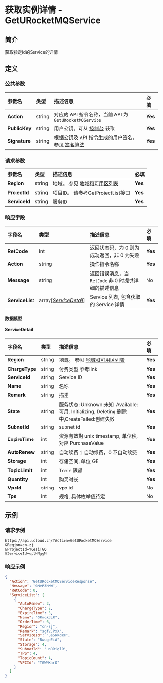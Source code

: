 # 获取实例详情 - GetURocketMQService

## 简介

获取指定id的Service的详情









## 定义

### 公共参数

| 参数名 | 类型 | 描述信息 | 必填 |
|:---|:---|:---|:---|
| **Action**     | string  | 对应的 API 指令名称，当前 API 为 `GetURocketMQService`                        | **Yes** |
| **PublicKey**  | string  | 用户公钥，可从 [控制台](https://console.ucloud.cn/uapi/apikey) 获取                                             | **Yes** |
| **Signature**  | string  | 根据公钥及 API 指令生成的用户签名，参见 [签名算法](api/summary/signature.md)  | **Yes** |

### 请求参数

| 参数名 | 类型 | 描述信息 | 必填 |
|:---|:---|:---|:---|
| **Region** | string | 地域。 参见 [地域和可用区列表](https://docs.ucloud.cn/api/summary/regionlist) |**Yes**|
| **ProjectId** | string | 项目ID。 请参考[GetProjectList接口](https://docs.ucloud.cn/api/summary/get_project_list) |**Yes**|
| **ServiceId** | string | 服务ID |**Yes**|

### 响应字段

| 字段名 | 类型 | 描述信息 | 必填 |
|:---|:---|:---|:---|
| **RetCode** | int | 返回状态码，为 0 则为成功返回，非 0 为失败 |**Yes**|
| **Action** | string | 操作指令名称 |**Yes**|
| **Message** | string | 返回错误消息，当 `RetCode` 非 0 时提供详细的描述信息 |No|
| **ServiceList** | array[[*ServiceDetail*](#ServiceDetail)] | Service 列表, 包含获取的 Service 详情 |**Yes**|

#### 数据模型


#### ServiceDetail

| 字段名 | 类型 | 描述信息 | 必填 |
|:---|:---|:---|:---|
| **Region** | string | 地域。 参见 [地域和可用区列表](api/summary/regionlist) |**Yes**|
| **ChargeType** | string | 付费类型 参考link |**Yes**|
| **ServiceId** | string | Service ID |**Yes**|
| **Name** | string | 名称 |**Yes**|
| **Remark** | string | 描述 |**Yes**|
| **State** | string | 服务状态: Unknown:未知, Available: 可用, Initializing, Deleting:删除中,CreateFailed:创建失败 |**Yes**|
| **SubnetId** | string | subnet id |**Yes**|
| **ExpireTime** | int | 资源有效期 unix timestamp, 单位秒, 对应 PurchaseValue |**Yes**|
| **AutoRenew** | string | 自动续费 1 自动续费，0 不自动续费 |**Yes**|
| **Storage** | int | 存储空间, 单位 GB |**Yes**|
| **TopicLimit** | int | Topic 限额 |**Yes**|
| **Quantity** | int | 购买时长 |**Yes**|
| **VpcId** | string | vpc id |No|
| **Tps** | int | 规格, 具体枚举值待定 |No|

## 示例

### 请求示例
    
```
https://api.ucloud.cn/?Action=GetURocketMQService
&Region=cn-zj
&ProjectId=YOesiTGQ
&ServiceId=uptNNggM
```

### 响应示例
    
```json
{
  "Action": "GetURocketMQServiceResponse",
  "Message": "GMvPZNMW",
  "RetCode": 0,
  "ServiceList": [
    {
      "AutoRenew": 2,
      "ChargeType": 2,
      "ExpireTime": 8,
      "Name": "GRmqkdLR",
      "OrderTime": 6,
      "Region": "cn-zj",
      "Remark": "sgfvJPxX",
      "ServiceId": "SaSKkdku",
      "State": "BwugeEiA",
      "Storage": 4,
      "SubnetId": "unORiqlR",
      "TPS": 4,
      "TopicCount": 4,
      "VPCId": "TGWNXarO"
    }
  ]
}
```





